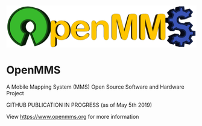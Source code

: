 <!--- <img src="./images/logo_pc7_sm.png"> --->
<img src="./images/logo1_sm.png">
<br>

# OpenMMS
A Mobile Mapping System (MMS) Open Source Software and Hardware Project

GITHUB PUBLICATION IN PROGRESS (as of May 5th 2019)

View https://www.openmms.org for more information
